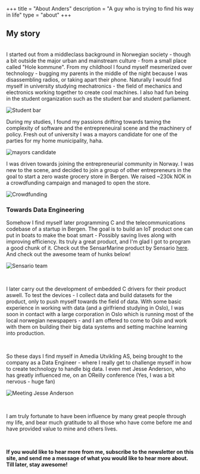 +++
title = "About Anders"
description = "A guy who is trying to find his way in life"
type = "about"
+++

## My story

<br>
 I started out from a middleclass background in Norwegian society - though a bit outside the major urban and mainstream culture - from a small place called "Hole kommune". From my childhool I found myself mesmerized over technology - bugging my parents in the middle of the night because I was disassembling radios, or taking apart their phone. Naturally I would find myself in university studying mechatronics - the field of mechanics and electronics working together to create cool machines. I also had fun being in the student organization such as the student bar and student parliament.

![Student bar](/images/anders/bluebox_1.jpg)

During my studies, I found my passions drifting towards taming the complexity  of software and the entrepreneuiral scene and the machinery of policy. Fresh out of university I was a mayors candidate for one of the parties for my home municipality, haha.

![mayors candidate](/images/anders/mayors-1.jpg)

I was driven towards joining the entrepreneurial community in Norway. I was new to the scene, and decided to join a group of other entrepreneurs in the goal to start a zero waste grocery store in Bergen.  We raised ~230k NOK in a crowdfunding campaign and managed to open the store.

![Crowdfunding](/images/anders/ravarene_2.jpg)

### Towards Data Engineering

Somehow I find myself later programming C and the telecommunications codebase  of a startup in Bergen. The goal is to build an IoT product one can put in boats to make the boat smart - Possibly saving lives along with improving efficiency. Its truly a great product, and I'm glad I got to program a good chunk of it.  Check out the SensarMarine product by Sensario [here](https://sensarmarine.no/).  And check out the awesome team of hunks below!

![Sensario team](/images/anders/sensario-1.jpg)

<br>

I later carry out the development of embedded C drivers for their product aswell. To test the devices - I collect data and build datasets for the product, only to push myself towards the field of data. With some basic experience in working with data (and a girlfriend studying in Oslo), I was soon in contact with a large corporation in Oslo which is running most of the local norwegian newspapers - and I am offered to come to Oslo and work with them on building their big data systems and setting machine learning into production.

<br>
<!-- ![Collecting data for Sensario]() -->

So these days I find myself in Amedia Utvikling AS, being brought to the company as a Data Engineer - where I really get to challenge myself in how to create technology to handle big data. I even met Jesse Anderson, who has greatly influenced me, on an OReilly conference (Yes, I was a bit nervous - huge fan)

![Meeting Jesse Anderson](/images/anders/jesseanderson.jpg)

<br>

I am truly fortunate to have been influence by many great people through my life, and bear much gratitude to all those who have come before me and have provided value to mine and others lives.

<br>

**If you would like to hear more from me, subscribe to the newsletter on this site, and send me a message of what you would like to hear more about.  Till later, stay awesome!**


